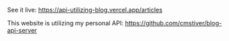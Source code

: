 See it live: https://api-utilizing-blog.vercel.app/articles

This website is utilizing my personal API: https://github.com/cmstiver/blog-api-server
